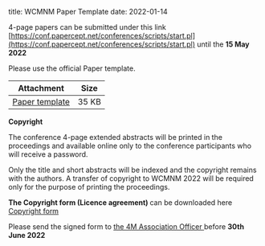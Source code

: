 title: WCMNM Paper Template
date: 2022-01-14

4-page papers can be submitted under this link    [https://conf.papercept.net/conferences/scripts/start.pl](https://conf.papercept.net/conferences/scripts/start.pl) until the <strong>15 May 2022</strong>

Please use the official Paper template.

| Attachment | Size |
|---|---|
|<a href="/files/WCMNM_paper_template.docx">Paper template</a> | 35 KB |

<strong>Copyright</strong>
  
The conference 4-page extended abstracts will be printed in the proceedings and available online only to the conference participants who will receive a  password.
<div>Only the title and short abstracts will be indexed and the copyright remains with the authors.
A transfer of copyright to WCMNM 2022 will be required only for the purpose of printing the proceedings. 

<strong>The Copyright form (Licence agreement) </strong> can be downloaded here <a href="/files/License agreement- 2022.pdf">Copyright form</a>

  
 Please send the signed form to <a href="mailto:a.svetozarova@bham.ac.uk">the 4M Association Officer </a> before <strong> 30th June 2022</Strong>
  


  
 
